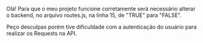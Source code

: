 Olá! Para que o meu projeto funcione corretamente será necessário alterar o backend, no arquivo routes.js, na linha 15, de "TRUE" para "FALSE".

Peço desculpas porém tive dificuldade com a autenticação do usuário para realizar os Requests na API.